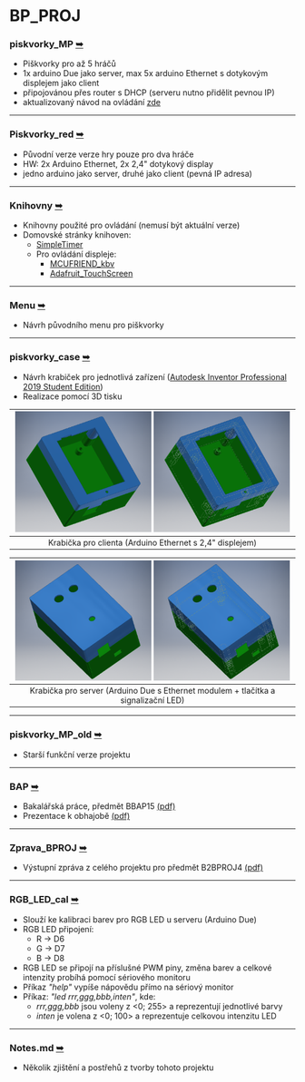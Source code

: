 # BP_PROJ


### piskvorky_MP [➥](piskvorky_MP/)
- Piškvorky pro až 5 hráčů
- 1x arduino Due jako server, max 5x arduino Ethernet s dotykovým displejem jako client
- připojovánou přes router s DHCP (serveru nutno přidělit pevnou IP)
- aktualizovaný návod na ovládání [zde](https://github.com/janzavorka/BP_PROJ/blob/master/piskvorky_MP/manual.md)
---

### Piskvorky_red [➥](Piskvorky_red/)
- Původní verze verze hry pouze pro dva hráče
- HW: 2x Arduino Ethernet, 2x 2,4" dotykový display
- jedno arduino jako server, druhé jako client (pevná IP adresa)
---

### Knihovny [➥](Knihovny/)
- Knihovny použité pro ovládání (nemusí být aktuální verze)
- Domovské stránky knihoven:
    - [SimpleTimer](https://github.com/schinken/SimpleTimer)
    - Pro ovládání displeje:
        - [MCUFRIEND_kbv](https://github.com/prenticedavid/MCUFRIEND_kbv)
        - [Adafruit_TouchScreen](https://github.com/adafruit/Adafruit_TouchScreen)
---

### Menu [➥](Menu/)
- Návrh původního menu pro piškvorky
---

### piskvorky_case [➥](piskvorky_case/)
- Návrh krabiček pro jednotlivá zařízení ([Autodesk Inventor Professional 2019 Student Edition](https://www.autodesk.cz/products/inventor/overview))
- Realizace pomocí 3D tisku

| <img src="piskvorky_case/client_ArdEthernet_case/Sestava_krabicka2.png" width="49%" alt="Krabička pro clienta" /> <img src="piskvorky_case/client_ArdEthernet_case/Sestava_krabicka1.png" width="49%" alt="Krabička pro clienta" /> |
|:---------:|
|Krabička pro clienta (Arduino Ethernet s 2,4" displejem)|

| <img src="piskvorky_case/server_ArdDue_case/sestava_krabicka2.png" width="49%" alt="Krabička pro server" /> <img src="piskvorky_case/server_ArdDue_case/sestava_krabicka1.png" width="49%" alt="Krabička pro server" /> |
|:---------:|
|Krabička pro server (Arduino Due s Ethernet modulem + tlačítka a signalizační LED)|

 ---

### piskvorky_MP_old [➥](piskvorky_MP_old/)
- Starší funkční verze projektu
---

### BAP [➥](BAP/zaverecna_prace_FEL/)
-  Bakalářská práce, předmět BBAP15	 [(pdf)](BAP/zaverecna_prace_FEL/main.pdf)
- Prezentace k obhajobě [(pdf)](BAP/prezentace_obhajoba/zavorja4_BAP_prezentace.pdf)
---

### Zprava_BPROJ [➥](Zprava_BPROJ/)
-  Výstupní zpráva z celého projektu pro předmět B2BPROJ4 [(pdf)](Zprava_BPROJ/BPROJ_zprava.pdf)
---

### RGB_LED_cal [➥](RGB_LED_cal/)
- Slouží ke kalibraci barev pro RGB LED u serveru (Arduino Due)
- RGB LED připojení:
    - R -> D6
    - G -> D7
    - B -> D8
- RGB LED se připojí na příslušné PWM piny, změna barev a celkové intenzity probíhá pomocí sériového monitoru
- Příkaz _"help"_ vypíše nápovědu přímo na sériový monitor
- Příkaz: _"led rrr,ggg,bbb,inten"_, kde:
    - _rrr,ggg,bbb_ jsou voleny z <0;&nbsp;255> a reprezentují jednotlivé barvy
    - _inten_ je volena z <0;&nbsp;100> a reprezentuje celkovou intenzitu LED
 ---

 ### Notes.md [➥](Notes.md)
 - Několik zjištění a postřehů z tvorby tohoto projektu
